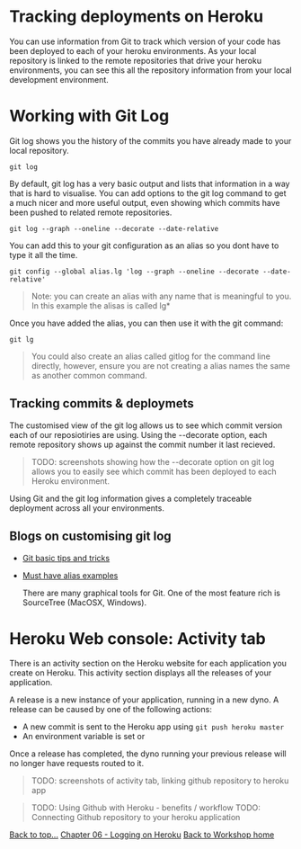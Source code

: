 # Tracking deployments on Heroku

  You can use information from Git to track which version of your code has been deployed to each of your heroku environments.  As your local repository is linked to the remote repositories that drive your heroku environments, you can see this all the repository information from your local development environment.
  

# Working with Git Log

  Git log shows you the history of the commits you have already made to your local repository.

    git log

  By default, git log has a very basic output and lists that information in a way that is hard to visualise.  You can add options to the git log command to get a much nicer and more useful output, even showing which commits have been pushed to related remote repositories.  

    git log --graph --oneline --decorate --date-relative

  You can add this to your git configuration as an alias so you dont have to type it all the time.

    git config --global alias.lg 'log --graph --oneline --decorate --date-relative'

> Note: you can create an alias with any name that is meaningful to you.  In this example the alisas is called lg*

  Once you have added the alias, you can then use it with the git command:
  
    git lg

> You could also create an alias called gitlog for the command line directly, however, ensure you are not creating a alias names the same as another common command.

## Tracking commits & deploymets

  The customised view of the git log allows us to see which commit version each of our reposiotiries are using.  Using the --decorate option, each remote repository shows up against the commit number it last recieved.
  
> TODO:  screenshots showing how the --decorate option on git log allows you to easily see which commit has been deployed to each Heroku environment.
  
  Using Git and the git log information gives a completely traceable deployment across all your environments.
  
## Blogs on customising git log 
* [Git basic tips and tricks](http://git-scm.com/book/en/Git-Basics-Tips-and-Tricks)
* [Must have alias examples](http://durdn.com/blog/2012/11/22/must-have-git-aliases-advanced-examples/)

  There are many graphical tools for Git.  One of the most feature rich is SourceTree (MacOSX, Windows).   

# Heroku Web console: Activity tab

  There is an activity section on the Heroku website for each application you create on Heroku.  This activity section displays all the releases of your application.
  
  A release is a new instance of your application, running in a new dyno.  A release can be caused by one of the following actions:
  
  * A new commit is sent to the Heroku app using `git push heroku master`
  * An environment variable is set or 
  
  Once a release has completed, the dyno running your previous release will no longer have requests routed to it.

> TODO: screenshots of activity tab, linking github repository to heroku app

> TODO: Using Github with Heroku - benefits / workflow
> TODO: Connecting Github repository to your heroku application


[Back to top...](#top)
[Chapter 06 - Logging on Heroku](06-logs-on-heroku.html)
[Back to Workshop home](index.html)
